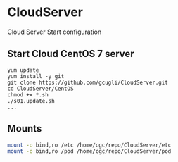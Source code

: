 CloudServer
============

Cloud Server Start configuration


Start Cloud CentOS 7 server
----------------------------
	yum update
	yum install -y git
	git clone https://github.com/gcugli/CloudServer.git
	cd CloudServer/CentOS
	chmod +x *.sh
	./s01.update.sh
	...


Mounts
------

```bash
mount -o bind,ro /etc /home/cgc/repo/CloudServer/etc
mount -o bind,ro /pod /home/cgc/repo/CloudServer/pod
```
